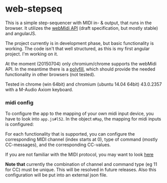 # web-stepseq
This is a simple step-sequencer with MIDI in- & output, that runs in the browser.
It utilizes the [webMidi API](http://www.w3.org/TR/webmidi/) (draft specification, but mostly stable) and angularJS.

The project currently is in development phase, but basic functionality is working.
The code isn't that well structured, as this is my first angular project. I'm working on it.

At the moment (20150704) only chromium/chrome supports the webMidi API. In the meantime there is a [polyfill](https://github.com/cwilso/WebMIDIAPIShim/), which should provide the needed functionality in other browsers (not tested).

Tested in chrome (win 64bit) and chromium (ubuntu 14.04 64bit) 43.0.2357 with a M-Audio Axiom keyboard.

### midi config
To configure the app to the mapping of your own midi input device, you have to look into `app.js#l52`.
In the object `mMap`, the mapping for midi inputs is configured:

For each functionality that is supported, you can configure the corresponding MIDI channel (index starts at 0), type of command (mostly CC-messages), and the corresponding CC-values.

If you are not familiar with the MIDI protocol, you may want to look [here](https://de.wikipedia.org/wiki/Musical_Instrument_Digital_Interface#Nachrichtentypen)

**Note that** currently the combination of channel and command type (eg 11 for CC) must be unique.
This will be resolved in future releases.
Also this configuration will be put into an external json file.